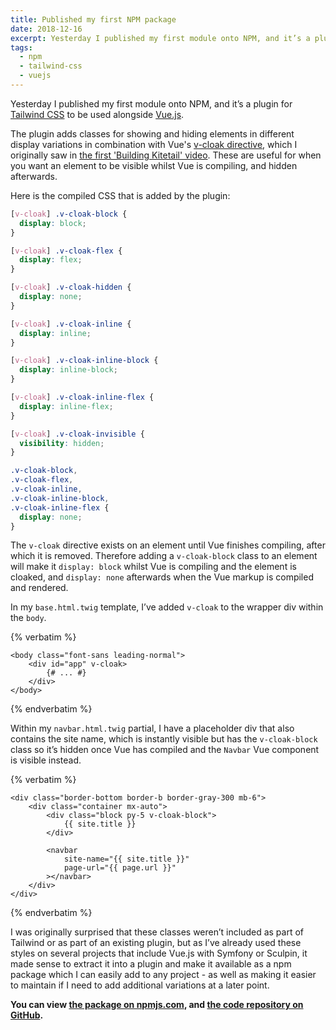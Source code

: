 ```yaml
---
title: Published my first NPM package
date: 2018-12-16
excerpt: Yesterday I published my first module onto NPM, and it’s a plugin for Tailwind CSS to be used alongside Vue.js.
tags:
  - npm
  - tailwind-css
  - vuejs
---
```


Yesterday I published my first module onto NPM, and it’s a plugin for [Tailwind
CSS][tailwind] to be used alongside [Vue.js](https://vuejs.org).

The plugin adds classes for showing and hiding elements in different display
variations in combination with Vue's
[v-cloak directive](https://vuejs.org/v2/api/#v-cloak), which I originally saw
in [the first 'Building Kitetail' video](https://youtu.be/XUXpcbYQ_iQ?t=2360).
These are useful for when you want an element to be visible whilst Vue is
compiling, and hidden afterwards.

Here is the compiled CSS that is added by the plugin:

```css
[v-cloak] .v-cloak-block {
  display: block;
}

[v-cloak] .v-cloak-flex {
  display: flex;
}

[v-cloak] .v-cloak-hidden {
  display: none;
}

[v-cloak] .v-cloak-inline {
  display: inline;
}

[v-cloak] .v-cloak-inline-block {
  display: inline-block;
}

[v-cloak] .v-cloak-inline-flex {
  display: inline-flex;
}

[v-cloak] .v-cloak-invisible {
  visibility: hidden;
}

.v-cloak-block,
.v-cloak-flex,
.v-cloak-inline,
.v-cloak-inline-block,
.v-cloak-inline-flex {
  display: none;
}
```

The `v-cloak` directive exists on an element until Vue finishes compiling, after
which it is removed. Therefore adding a `v-cloak-block` class to an element will
make it `display: block` whilst Vue is compiling and the element is cloaked, and
`display: none` afterwards when the Vue markup is compiled and rendered.

In my `base.html.twig` template, I’ve added `v-cloak` to the wrapper div within
the `body`.

{% verbatim %}<div v-pre markdown="1">

```twig
<body class="font-sans leading-normal">
    <div id="app" v-cloak>
        {# ... #}
    </div>
</body>
```

</div>{% endverbatim %}

Within my `navbar.html.twig` partial, I have a placeholder div that also
contains the site name, which is instantly visible but has the `v-cloak-block`
class so it’s hidden once Vue has compiled and the `Navbar` Vue component is
visible instead.

{% verbatim %}<div v-pre markdown="1">

```twig
<div class="border-bottom border-b border-gray-300 mb-6">
    <div class="container mx-auto">
        <div class="block py-5 v-cloak-block">
            {{ site.title }}
        </div>

        <navbar
            site-name="{{ site.title }}"
            page-url="{{ page.url }}"
        ></navbar>
    </div>
</div>
```

</div>{% endverbatim %}

I was originally surprised that these classes weren’t included as part of
Tailwind or as part of an existing plugin, but as I’ve already used these styles
on several projects that include Vue.js with Symfony or Sculpin, it made sense
to extract it into a plugin and make it available as a npm package which I can
easily add to any project - as well as making it easier to maintain if I need to
add additional variations at a later point.

**You can view [the package on npmjs.com][npm], and [the code repository on
GitHub][github].**

[github]: https://github.com/opdavies/tailwindcss-vuejs
[npm]: https://www.npmjs.com/package/tailwindcss-vuejs
[tailwind]: https://tailwindcss.com
